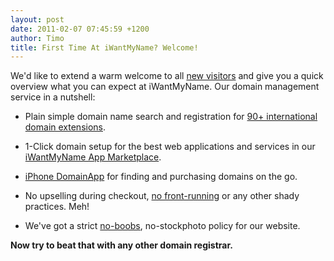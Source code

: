 ```yaml
---
layout: post
date: 2011-02-07 07:45:59 +1200
author: Timo
title: First Time At iWantMyName? Welcome!
---
```


We'd like to extend a warm welcome to all [new visitors](http://minimalmac.com/post/3164173464/simple-domain-name-registrar-iwantmyname-sponsor) and give you a quick overview what you can expect at iWantMyName.
Our domain management service in a nutshell:


*   Plain simple domain name search and registration for [90+ international domain extensions](https://iwantmyname.com/domains).

*   1-Click domain setup for the best web applications and services in our [iWantMyName App Marketplace](https://iwantmyname.com/services).

*   [iPhone DomainApp](https://iwantmyname.com/iphone) for finding and purchasing domains on the go.

*   No upselling during checkout, [no front-running](http://en.wikipedia.org/wiki/Domain_name_front_running) or any other shady practices. Meh!

*   We've got a strict [no-boobs](http://gomilfy.com), no-stockphoto policy for our website.

**Now try to beat that with any other domain registrar.**
